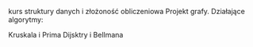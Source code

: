 kurs struktury danych i złożoność obliczeniowa
Projekt grafy. Działające algorytmy: 

Kruskala i Prima
Dijsktry i Bellmana
